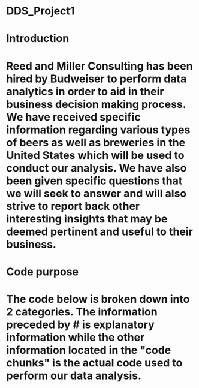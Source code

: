 # DDS_Project1

# Introduction
# Reed and Miller Consulting has been hired by Budweiser to perform data analytics in order to aid in their business decision making process.  We have received specific information regarding various types of beers as well as breweries in the United States which will be used to conduct our analysis.  We have also been given specific questions that we will seek to answer and will also strive to report back other interesting insights that may be deemed pertinent and useful to their business.

# Code purpose
# The code below is broken down into 2 categories.  The information preceded by # is explanatory information while the other information located in the "code chunks" is the actual code used to perform our data analysis.
